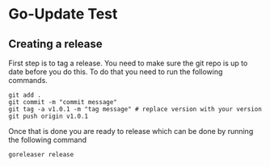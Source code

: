 # Go-Update Test

## Creating a release

First step is to tag a release. You need to make sure the git repo is up to date before you do this. 
To do that you need to run the following commands.

```shell
git add .
git commit -m "commit message"
git tag -a v1.0.1 -m "tag message" # replace version with your version
git push origin v1.0.1
```

Once that is done you are ready to release which can be done by running the following command

```shell
goreleaser release
```